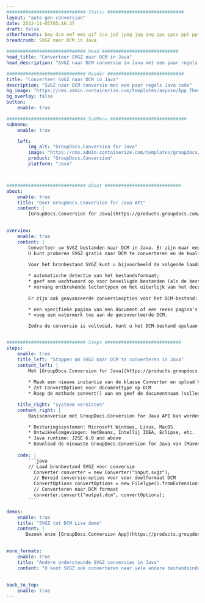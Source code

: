 ```yaml
---
############################# Static ############################
layout: "auto-gen-conversion"
date: 2022-11-05T05:16:37
draft: false
otherformats: bmp dcm emf emz gif ico jp2 jpeg jpg png pps ppsx ppt pptx psb psd svg svgz tga tif tiff webp wmf wmz
breadcrumb: SVGZ naar DCM in Java

############################# Head ############################
head_title: "Converteer SVGZ naar DCM in Java"
head_description: "SVGZ naar DCM conversie in Java met een paar regels code. Converteer meer dan 160 bestandsindelingen met de GroupDocs-documentconversie-API voor Java"

############################# Header ############################
title: "Converteer SVGZ naar DCM in Java"
description: "SVGZ naar DCM conversie met een paar regels Java code"
bg_image: "https://cms.admin.containerize.com/templates/aspose/App_Themes/V3/images/bg/header1.png"
bg_overlay: false
button:
    enable: true

############################# SubMenu ############################
submenu:
    enable: true

    left:
        img_alt: "GroupDocs.Conversion for Java"
        image: "https://cms.admin.containerize.com/templates/groupdocs/images/product-logos/90x90-noborder/groupdocs-conversion-java.png"
        product: "GroupDocs.Conversion"
        platform: "Java"



############################# About ############################
about:
    enable: true
    title: "Over GroupDocs.Conversion for Java API"
    content: |
        [GroupDocs.Conversion for Java](https://products.groupdocs.com/conversion/java/) is een geavanceerde conversie-API voor bestandsindelingen voor het converteren tussen populaire afbeeldings- en documentindelingen zoals Microsoft Office, OpenDocument, PDF, HTML, e-mail, CAD. en nog veel meer met slechts een paar regels code. De native API detecteert automatisch de formaten van de originele documenten en biedt veel opties voor het aanpassen van de geconverteerde documenten. Naast de functie om informatie uit een document te extraheren, ondersteunt het standaard ook het cachen van de conversieresultaten naar de lokale schijf. Elk type cacheopslag kan echter worden ondersteund door de juiste interfaces te implementeren - Amazon S3, Dropbox, Google Drive, Windows Azure, Reddis of andere.
    

overview:
    enable: true
    content: |
        Converteer uw SVGZ bestanden naar DCM in Java. Er zijn maar een paar regels Java code nodig op elk platform naar keuze, zoals Windows, Linux, macOS.
        U kunt proberen SVGZ gratis naar DCM te converteren en de kwaliteit van de conversieresultaten te evalueren. Naast eenvoudige scripts voor bestandsconversie, kunt u meer geavanceerde opties proberen voor het laden van het SVGZ-bronbestand en het opslaan van de DCM-uitvoer. 
        
        Voor het bronbestand SVGZ kunt u bijvoorbeeld de volgende laadopties gebruiken:

        * automatische detectie van het bestandsformaat;
        * geef een wachtwoord op voor beveiligde bestanden (als de bestandsindeling dit ondersteunt);
        * vervang ontbrekende lettertypen om het uiterlijk van het document te behouden.
        
        Er zijn ook geavanceerde conversieopties voor het DCM-bestand:

        * een specifieke pagina van een document of een reeks pagina's converteren;
        * voeg een watermerk toe aan de geconverteerde DCM.

        Zodra de conversie is voltooid, kunt u het DCM-bestand opslaan in uw lokale bestandspad of in opslag van derden, zoals FTP, Amazon S3, Google Drive, Dropbox enz. Let op - om SVGZ te converteren tot DCM, hoeft u geen extra software te installeren, zoals MS Office, Open Office, Adobe Acrobat Reader etc.


############################# Steps ############################
steps:
    enable: true
    title_left: "Stappen om SVGZ naar DCM te converteren in Java"
    content_left: |
        Met [GroupDocs.Conversion for Java](https://products.groupdocs.com/conversion/java/) kunnen ontwikkelaars het SVGZ-bestand eenvoudig converteren naar DCM met een paar regels code.
        
        * Maak een nieuwe instantie van de klasse Converter en upload het bestand SVGZ met het volledige pad
        * Zet ConvertOptions voor documenttype op DCM
        * Roep de methode convert() aan en geef de documentnaam (volledig pad) en formaat (DCM) door als parameter

    title_right: "systeem vereisten"
    content_right: |
        Basisconversie met GroupDocs.Conversion for Java API kan worden gedaan met slechts een paar regels code. Onze API's worden ondersteund op alle belangrijke platforms en besturingssystemen. Voordat u de onderstaande code uitvoert, moet u ervoor zorgen dat de volgende vereisten op uw systeem zijn geïnstalleerd.

        * Besturingssystemen: Microsoft Windows, Linux, MacOS
        * Ontwikkelomgevingen: NetBeans, Intellij IDEA, Eclipse, etc.
        * Java runtime: J2SE 6.0 and above
        * Download de nieuwste GroupDocs.Conversion for Java van [Maven](https://repository.groupdocs.com/webapp/#/artifacts/browse/tree/General/repo/com/groupdocs/groupdocs-conversion)
         
    code: |
        ```java    
        // Laad bronbestand SVGZ voor conversie
          Converter converter = new Converter("input.svgz");
          // Bereid conversie-opties voor voor doelformaat DCM
          ConvertOptions convertOptions = new FileType().fromExtension("dcm").getConvertOptions();
          // Converteren naar DCM formaat
          converter.convert("output.dcm", convertOptions);
        ```

demos:
    enable: true
    title: "SVGZ tot DCM Live demo"
    content: |
       Bezoek onze [GroupDocs.Conversion App](https://products.groupdocs.app/conversion/family) website en probeer SVGZ naar DCM conversie nu. De gratis demo heeft de volgende voordelen:
          

more_formats:
    enable: true
    title: "Andere ondersteunde SVGZ conversies in Java"
    content: "U kunt SVGZ ook converteren naar vele andere bestandsindelingen. Zie de lijst hieronder."
       
       
back_to_top:
    enable: true
---
```

